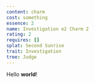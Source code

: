 ```yaml
---
content: charm
cost: something
essence: 2
name: Investigation e2 Charm 2
rating: 2
requires: []
splat: Second Sunrise
trait: Investigation
tree: Judge
---
```


Hello **world**!
